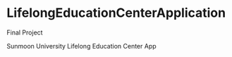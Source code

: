 # LifelongEducationCenterApplication


Final Project

Sunmoon University Lifelong Education Center App 
